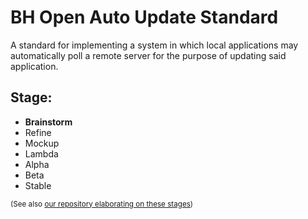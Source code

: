 BH Open Auto Update Standard
============================
A standard for implementing a system in which local applications may automatically poll a remote server for the purpose of updating said application.

Stage:
------
- **Brainstorm**
- Refine
- Mockup
- Lambda
- Alpha
- Beta
- Stable

<sub>(See also [our repository elaborating on these stages](https://github.com/BlueHuskyStudios/Blue-Husky-s-Stages-of-Product-Creation))</sub>
